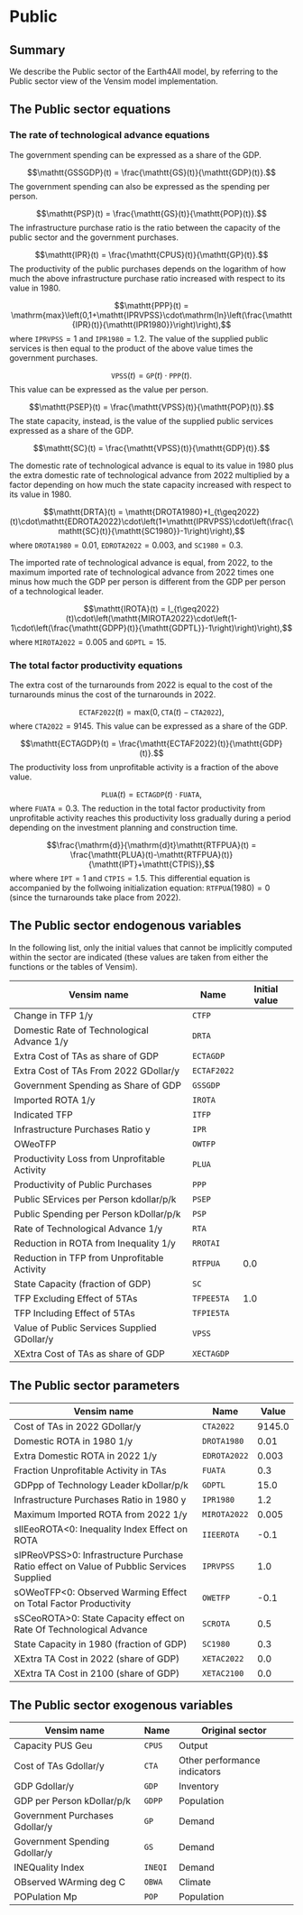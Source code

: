 # Public 
## Summary
We describe the Public sector of the Earth4All model, by referring to the Public sector view of the Vensim model implementation.

## The Public sector equations

### The rate of technological advance equations

The government spending can be expressed as a share of the GDP.

$$\mathtt{GSSGDP}(t) = \frac{\mathtt{GS}(t)}{\mathtt{GDP}(t)}.$$
The government spending can also be expressed as the spending per person.

$$\mathtt{PSP}(t) = \frac{\mathtt{GS}(t)}{\mathtt{POP}(t)}.$$
The infrastructure purchase ratio is the ratio between the capacity of the public sector and the government purchases.

$$\mathtt{IPR}(t) = \frac{\mathtt{CPUS}(t)}{\mathtt{GP}(t)}.$$
The productivity of the public purchases depends on the logarithm of how much the above infrastructure purchase ratio increased with respect to its value in 1980.
 
$$\mathtt{PPP}(t) = \mathrm{max}\left(0,1+\mathtt{IPRVPSS}\cdot\mathrm{ln}\left(\frac{\mathtt{IPR}(t)}{\mathtt{IPR1980}}\right)\right),$$
where $\mathtt{IPRVPSS}=1$ and $\mathtt{IPR1980}=1.2$. The value of the supplied public services is then equal to the product of the above value times the government purchases.

$$\mathtt{VPSS}(t) = \mathtt{GP}(t)\cdot\mathtt{PPP}(t).$$
This value can be expressed as the value per person.

$$\mathtt{PSEP}(t) = \frac{\mathtt{VPSS}(t)}{\mathtt{POP}(t)}.$$
The state capacity, instead, is the value of the supplied public services expressed as a share of the GDP.

$$\mathtt{SC}(t) = \frac{\mathtt{VPSS}(t)}{\mathtt{GDP}(t)}.$$

The domestic rate of technological advance is equal to its value in 1980 plus the extra domestic rate of technological advance from 2022 multiplied by a factor depending on how much the state capacity increased with respect to its value in 1980.

$$\mathtt{DRTA}(t) = \mathtt{DROTA1980}+I_{t\geq2022}(t)\cdot\mathtt{EDROTA2022}\cdot\left(1+\mathtt{IPRVPSS}\cdot\left(\frac{\mathtt{SC}(t)}{\mathtt{SC1980}}-1\right)\right),$$
where $\mathtt{DROTA1980}=0.01$, $\mathtt{EDROTA2022}=0.003$, and $\mathtt{SC1980}=0.3$.

The imported rate of technological advance is equal, from 2022, to the maximum imported rate of technological advance from 2022 times one minus how much the GDP per person is different from the GDP per person of a technological leader.

$$\mathtt{IROTA}(t) = I_{t\geq2022}(t)\cdot\left(\mathtt{MIROTA2022}\cdot\left(1-1\cdot\left(\frac{\mathtt{GDPP}(t)}{\mathtt{GDPTL}}-1\right)\right)\right),$$
where $\mathtt{MIROTA2022}=0.005$ and $\mathtt{GDPTL}=15$.

### The total factor productivity equations

The extra cost of the turnarounds from 2022 is equal to the cost of the turnarounds minus the cost of the turnarounds in 2022.

$$\mathtt{ECTAF2022}(t) = \mathrm{max}(0,\mathtt{CTA}(t)-\mathtt{CTA2022}),$$
where $\mathtt{CTA2022}=9145$. This value can be expressed as a share of the GDP.

$$\mathtt{ECTAGDP}(t) = \frac{\mathtt{ECTAF2022}(t)}{\mathtt{GDP}(t)}.$$
The productivity loss from unprofitable activity is a fraction of the above value.

$$\mathtt{PLUA}(t) = \mathtt{ECTAGDP}(t)\cdot\mathtt{FUATA},$$
where $\mathtt{FUATA}=0.3$. The reduction in the total factor productivity from unprofitable activity reaches this productivity loss gradually during a period depending on the investment planning and construction time.

$$\frac{\mathrm{d}}{\mathrm{d}t}\mathtt{RTFPUA}(t) = \frac{\mathtt{PLUA}(t)-\mathtt{RTFPUA}(t)}{\mathtt{IPT}+\mathtt{CTPIS}},$$
where where $\mathtt{IPT}=1$ and $\mathtt{CTPIS}=1.5$. This differential equation is accompanied by the follwoing initialization equation: $\mathtt{RTFPUA}(1980)=0$ (since the turnarounds take place from 2022).



## The Public sector endogenous variables

In the following list, only the initial values that cannot be implicitly computed within the sector are indicated (these values are taken from either the functions or the tables of Vensim).

| Vensim name | Name | Initial value |
| --- | --- | --- |
| Change in TFP 1/y | `CTFP` |  |
| Domestic Rate of Technological Advance 1/y | `DRTA` |  |
| Extra Cost of TAs as share of GDP | `ECTAGDP` |  |
| Extra Cost of TAs From 2022 GDollar/y | `ECTAF2022` |  |
| Government Spending as Share of GDP | `GSSGDP` |  |
| Imported ROTA 1/y | `IROTA` |  |
| Indicated TFP | `ITFP` |  |
| Infrastructure Purchases Ratio y | `IPR` |  |
| OWeoTFP | `OWTFP` |  |
| Productivity Loss from Unprofitable Activity | `PLUA` |  |
| Productivity of Public Purchases | `PPP` |  |
| Public SErvices per Person kdollar/p/k | `PSEP` |  |
| Public Spending per Person kDollar/p/k | `PSP` |  |
| Rate of Technological Advance 1/y | `RTA` |  |
| Reduction in ROTA from Inequality 1/y | `RROTAI` |  |
| Reduction in TFP from Unprofitable Activity | `RTFPUA` | 0.0 |
| State Capacity (fraction of GDP) | `SC` |  |
| TFP Excluding Effect of 5TAs | `TFPEE5TA` | 1.0 |
| TFP Including Effect of 5TAs | `TFPIE5TA` |  |
| Value of Public Services Supplied GDollar/y | `VPSS` |  |
| XExtra Cost of TAs as share of GDP | `XECTAGDP` |  |

## The Public sector parameters

| Vensim name | Name | Value |
| --- | --- | --- |
| Cost of TAs in 2022 GDollar/y | `CTA2022` | 9145.0 |
| Domestic ROTA in 1980 1/y | `DROTA1980` | 0.01 |
| Extra Domestic ROTA in 2022 1/y | `EDROTA2022` | 0.003 |
| Fraction Unprofitable Activity in TAs | `FUATA` | 0.3 |
| GDPpp of Technology Leader kDollar/p/k | `GDPTL` | 15.0 |
| Infrastructure Purchases Ratio in 1980 y | `IPR1980` | 1.2 |
| Maximum Imported ROTA from 2022 1/y | `MIROTA2022` | 0.005 |
| sIIEeoROTA<0: Inequality Index Effect on ROTA | `IIEEROTA` | -0.1 |
| sIPReoVPSS>0: Infrastructure Purchase Ratio effect on Value of Pubblic Services Supplied | `IPRVPSS` | 1.0 |
| sOWeoTFP<0: Observed Warming Effect on Total Factor Productivity | `OWETFP` | -0.1 |
| sSCeoROTA>0: State Capacity effect on Rate Of Technological Advance | `SCROTA` | 0.5 |
| State Capacity in 1980 (fraction of GDP) | `SC1980` | 0.3 |
| XExtra TA Cost in 2022 (share of GDP) | `XETAC2022` | 0.0 |
| XExtra TA Cost in 2100 (share of GDP) | `XETAC2100` | 0.0 |

## The Public sector exogenous variables

| Vensim name | Name | Original sector |
| --- | --- | --- |
| Capacity PUS Geu | `CPUS` | Output |
| Cost of TAs Gdollar/y | `CTA` | Other performance indicators |
| GDP Gdollar/y | `GDP` | Inventory |
| GDP per Person kDollar/p/k | `GDPP` | Population |
| Government Purchases Gdollar/y | `GP` | Demand |
| Government Spending Gdollar/y | `GS` | Demand |
| INEQuality Index | `INEQI` | Demand |
| OBserved WArming deg C | `OBWA` | Climate |
| POPulation Mp | `POP` | Population |
